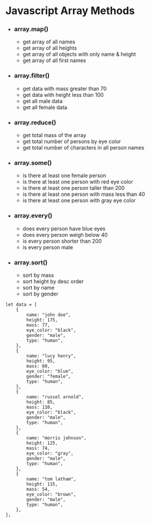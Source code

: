 # Javascript Array Methods

- ### array.map()
    - get array of all names 
    - get array of all heights
    - get array of all objects with only name & height
    - get array of all first names
- ### array.filter()
    - get data with mass greater than 70
    - get data with height less than 100
    - get all male data
    - get all female data
- ### array.reduce()
    - get total mass of the array
    - get total number of persons by eye color
    - get total number of characters in all person names
- ### array.some()
    - is there at least one female person
    - is there at least one person with red eye color
    - is there at least one person taller than 200
    - is there at least one person with mass less than 40
    - is there at least one person with gray eye color
- ### array.every()
    - does every person have blue eyes
    - does every person weigh below 40
    - is every person shorter than 200
    - is every person male
- ### array.sort()
    - sort by mass
    - sort height by desc order
    - sort by name
    - sort by gender

```
let data = [
    {
        name: "john doe",
        height: 175,
        mass: 77,
        eye_color: "black",
        gender: "male",
        type: "human",
    },
    {
        name: "lucy henry",
        height: 95,
        mass: 60,
        eye_color: "blue",
        gender: "female",
        type: "human",
    },
    {
        name: "russel arnold",
        height: 85,
        mass: 110,
        eye_color: "black",
        gender: "male",
        type: "human",
    },
    {
        name: "morris johnson",
        height: 125,
        mass: 74,
        eye_color: "gray",
        gender: "male",
        type: "human",
    },
    {
        name: "tom latham",
        height: 115,
        mass: 54,
        eye_color: "brown",
        gender: "male",
        type: "human",
    },
];
